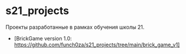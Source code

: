 # s21_projects
Проекты разработанные в рамках обучения школы 21.
+ [BrickGame version 1.0: https://github.com/funch0za/s21_projects/tree/main/brick_game_v1]

